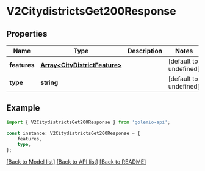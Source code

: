 # V2CitydistrictsGet200Response


## Properties

Name | Type | Description | Notes
------------ | ------------- | ------------- | -------------
**features** | [**Array&lt;CityDistrictFeature&gt;**](CityDistrictFeature.md) |  | [default to undefined]
**type** | **string** |  | [default to undefined]

## Example

```typescript
import { V2CitydistrictsGet200Response } from 'golemio-api';

const instance: V2CitydistrictsGet200Response = {
    features,
    type,
};
```

[[Back to Model list]](../README.md#documentation-for-models) [[Back to API list]](../README.md#documentation-for-api-endpoints) [[Back to README]](../README.md)
